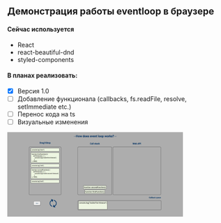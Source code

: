 ## Демонстрация работы eventloop в браузере

#### Сейчас используется

- React
- react-beautiful-dnd
- styled-components

#### В планах реализовать:

- [x] Версия 1.0
- [ ] Добавление функционала (callbacks, fs.readFile, resolve, setImmediate etc.)
- [ ] Перенос кода на ts
- [ ] Визуальные изменения

<img src="./images/eventloop.png" alt="drawing" width="80%"/>
